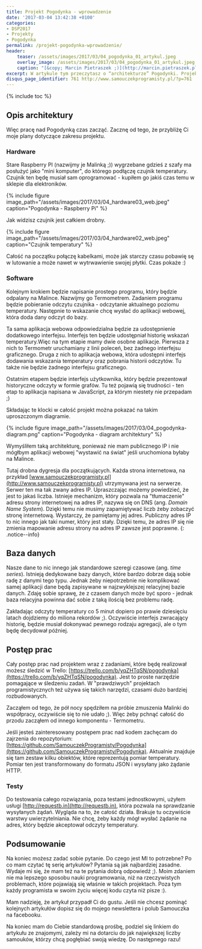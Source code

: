 ```yaml
---
title: Projekt Pogodynka - wprowadzenie
date: '2017-03-04 13:42:38 +0100'
categories:
- DSP2017
- Projekty
- Pogodynka
permalink: /projekt-pogodynka-wprowadzenie/
header:
    teaser: /assets/images/2017/03/04_pogodynka_01_artykul.jpeg
    overlay_image: /assets/images/2017/03/04_pogodynka_01_artykul.jpeg
    caption: "[&copy; Marcin Pietraszek ;)](http://marcin.pietraszek.pl)"
excerpt: W artykule tym przeczytasz o “architekturze” Pogodynki. Projektu, w którym chcę udostępnić odczyty temperatury na żywo.
disqus_page_identifier: 761 http://www.samouczekprogramisty.pl/?p=761
---
```


{% include toc %}

## Opis architektury

Więc pracę nad Pogodynką czas zacząć. Zacznę od tego, że przybliżę Ci moje plany dotyczące zakresu projektu.

### Hardware

Stare Raspberry PI (nazwijmy je Malinką ;)) wygrzebane gdzieś z szafy ma posłużyć jako "mini komputer", do którego podłączę czujnik temperatury. Czujnik ten będę musiał sam oprogramować - kupiłem go jakiś czas temu w sklepie dla elektroników.

{% include figure image_path="/assets/images/2017/03/04_hardware03_web.jpeg" caption="Pogodynka - Raspberry Pi" %}

Jak widzisz czujnik jest całkiem drobny.

{% include figure image_path="/assets/images/2017/03/04_hardware02_web.jpeg" caption="Czujnik temperatury" %}

Całość na początku połączę kabelkami, może jak starczy czasu pobawię sę w lutowanie a może nawet w wytrwawienie swojej płytki. Czas pokaże :)

### Software

Kolejnym krokiem będzie napisanie prostego programu, który będzie odpalany na Malince. Nazwijmy go Termometrem. Zadaniem programu będzie pobieranie odczytu czujnika - odczytanie aktualnego poziomu temperatury. Następnie to wskazanie chcę wysłać do aplikacji webowej, która doda dany odczyt do bazy.

Ta sama aplikacja webowa odpowiedzialna będzie za udostępnienie dodatkowego interfejsu. Interfejs ten będzie udostępniał historię wskazań temperatury.Więc na tym etapie mamy dwie osobne aplikacje. Pierwsza z nich to Termometr uruchamiany z linii poleceń, bez żadnego interfejsu graficznego. Druga z nich to aplikacja webowa, która udostępni interfejs dodawania wskazania temperatury oraz pobrania historii odczytów. Tu także nie będzie żadnego interfejsu graficznego.

Ostatnim etapem będzie interfejs użytkownika, który będzie prezentował historyczne odczyty w formie grafów. Tu też pojawią się trudności - ten etap to aplikacja napisana w JavaScript, za którym niestety nie przepadam ;)

Składając te klocki w całość projekt można pokazać na takim uproszczonym diagramie.

{% include figure image_path="/assets/images/2017/03/04_pogodynka-diagram.png" caption="Pogodynka - diagram architektury" %}

Wymyśliłem taką architekturę, ponieważ nie mam publicznego IP i nie mógłbym aplikacji webowej "wystawić na świat" jeśli uruchomiona byłaby na Malince.

Tutaj drobna dygresja dla początkujących. Każda strona internetowa, na przykład [www.samouczekprogramisty.pl](http://www.samouczekprogramisty.pl) utrzymywana jest na serwerze. Serwer ten ma tak zwany adres IP. Upraszczając możemy powiedzieć, że jest to jakaś liczba. Istnieje mechanizm, który pozwala na "tłumaczenie" adresu strony internetowej na adres IP, nazywa się on DNS (ang. _Domain Name System_). Dzięki temu nie musimy zapamiętywać liczb żeby zobaczyć stronę internetową. Wystarczy, że pamiętamy jej adres. Publiczny adres IP to nic innego jak taki numer, który jest stały. Dzięki temu, że adres IP się nie zmienia mapowanie adresu strony na adres IP zawsze jest poprawne.
{: .notice--info}

## Baza danych

Nasze dane to nic innego jak standardowe szeregi czasowe (ang. _time series_). Istnieją dedykowane bazy danych, które bardzo dobrze dają sobie radę z danymi tego typu. Jednak żeby niepotrzebnie nie komplikować samej aplikacji dane będą zapisywane w najzwyklejszej relacyjnej bazie danych. Zdaję sobie sprawę, że z czasem danych może być sporo - jednak baza relacyjna powinna dać sobie z taką ilością bez problemu radę.

Zakładając odczyty temperatury co 5 minut dopiero po prawie dziesięciu latach dojdziemy do miliona rekordów ;). Oczywiście interfejs zwracający historię, będzie musiał dokonywać pewnego rodzaju agregacji, ale o tym będę decydował później.

## Postęp prac

Cały postęp prac nad projektem wraz z zadaniami, które będę realizował możesz śledzić w Trello: [https://trello.com/b/yqZHTqSN/pogodynka](https://trello.com/b/yqZHTqSN/pogodynka). Jest to proste narzędzie pomagające w śledzeniu zadań. W "prawdziwych" projektach programistycznych też używa się takich narzędzi, czasami dużo bardziej rozbudowanych.

Zacząłem od tego, że pół nocy spędziłem na próbie zmuszenia Malinki do współpracy, oczywiście się to nie udało ;). Więc żeby pchnąć całość do przodu zacząłem od innego komponentu - Termometru.

Jeśli jesteś zainteresowany postępem prac nad kodem zachęcam do zajrzenia do repozytorium: [https://github.com/SamouczekProgramisty/Pogodynka](https://github.com/SamouczekProgramisty/Pogodynka). Aktualnie znajduje się tam zestaw kilku obiektów, które reprezentują pomiar temperatury. Pomiar ten jest transformowany do formatu JSON i wysyłany jako żądanie HTTP.

### Testy

Do testowania całego rozwiązania, poza testami jednostkowymi, użyłem usługi [http://requestb.in](http://requestb.in), która pozwala na sprawdzanie wysyłanych żądań. Wygląda na to, że całość działa. Brakuje tu oczywiście warstwy uwierzytelniania. Nie chcę, żeby każdy mógł wysłać żądanie na adres, który będzie akceptował odczyty temperatury.

## Podsumowanie

Na koniec możesz zadać sobie pytanie. Do czego jest MI to potrzebne? Po co mam czytać tę serię artykułów? Pytania są jak najbardziej zasadne. Wydaje mi się, że mam też na te pytania dobrą odpowiedź ;). Moim zdaniem nie ma lepszego sposobu nauki programowania, niż na rzeczywistych problemach, które pojawiają się właśnie w takich projektach. Poza tym każdy programista w swoim życiu więcej kodu czyta niż pisze :).

Mam nadzieję, że artykuł przypadł Ci do gustu. Jeśli nie chcesz pominąć kolejnych artykułów dopisz się do mojego newslettera i polub Samouczka na facebooku.

Na koniec mam do Ciebie standardową prośbę, podziel się linkiem do artykułu ze znajomymi, zależy mi na dotarciu do jak największej liczby samouków, którzy chcą pogłębiać swoją wiedzę. Do następnego razu!
